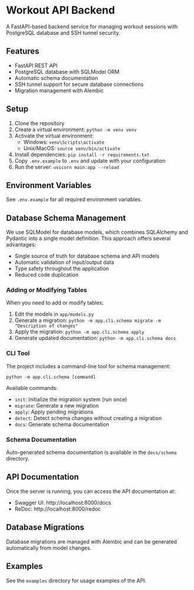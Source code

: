 # Workout API Backend

A FastAPI-based backend service for managing workout sessions with PostgreSQL database and SSH tunnel security.

## Features

- FastAPI REST API
- PostgreSQL database with SQLModel ORM
- Automatic schema documentation
- SSH tunnel support for secure database connections
- Migration management with Alembic

## Setup

1. Clone the repository
2. Create a virtual environment: `python -m venv venv`
3. Activate the virtual environment:
   - Windows: `venv\Scripts\activate`
   - Unix/MacOS: `source venv/bin/activate`
4. Install dependencies: `pip install -r requirements.txt`
5. Copy `.env.example` to `.env` and update with your configuration
6. Run the server: `uvicorn main:app --reload`

## Environment Variables

See `.env.example` for all required environment variables.

## Database Schema Management

We use SQLModel for database models, which combines SQLAlchemy and Pydantic into a single model definition. This approach offers several advantages:

- Single source of truth for database schema and API models
- Automatic validation of input/output data
- Type safety throughout the application
- Reduced code duplication

### Adding or Modifying Tables

When you need to add or modify tables:

1. Edit the models in `app/models.py`
2. Generate a migration: `python -m app.cli.schema migrate -m "Description of changes"`
3. Apply the migration: `python -m app.cli.schema apply`
4. Generate updated documentation: `python -m app.cli.schema docs`

### CLI Tool

The project includes a command-line tool for schema management:

```
python -m app.cli.schema [command]
```

Available commands:

- `init`: Initialize the migration system (run once)
- `migrate`: Generate a new migration
- `apply`: Apply pending migrations
- `detect`: Detect schema changes without creating a migration
- `docs`: Generate schema documentation

### Schema Documentation

Auto-generated schema documentation is available in the `docs/schema` directory.

## API Documentation

Once the server is running, you can access the API documentation at:
- Swagger UI: http://localhost:8000/docs
- ReDoc: http://localhost:8000/redoc

## Database Migrations

Database migrations are managed with Alembic and can be generated automatically from model changes.

## Examples

See the `examples` directory for usage examples of the API.
